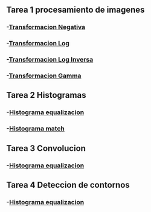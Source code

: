## Tarea 1 procesamiento de imagenes

### -[Transformacion Negativa](https://antonio832.github.io/projects/Tarea%201/Negativo)
### -[Transformacion Log](https://antonio832.github.io/projects/Tarea%201/Log)
### -[Transformacion Log Inversa](https://antonio832.github.io/projects/Tarea%201/LogInv)
### -[Transformacion Gamma](https://antonio832.github.io/projects/Tarea%201/Gamma)

## Tarea 2 Histogramas

### -[Histograma equalizacion](https://antonio832.github.io/projects/Tarea%202/Equalization)
### -[Histograma match](https://antonio832.github.io/projects/Tarea%202/Matching)

## Tarea 3 Convolucion
### -[Histograma equalizacion](https://antonio832.github.io/projects/Tarea%203/)

## Tarea 4 Deteccion de contornos
### -[Histograma equalizacion](https://antonio832.github.io/projects/Tarea%204/)

